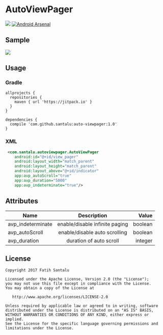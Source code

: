 # AutoViewPager

[![](https://jitpack.io/v/santalu/auto-viewpager.svg)](https://jitpack.io/#santalu/auto-viewpager) [![Android Arsenal](https://img.shields.io/badge/Android%20Arsenal-AutoViewPager-brightgreen.svg?style=flat)](https://android-arsenal.com/details/1/6038)

## Sample

<img src="https://github.com/santalu/auto-viewpager/blob/master/screens/sample.gif"/>

## Usage

### Gradle
```
allprojects {
  repositories {
    maven { url 'https://jitpack.io' }
  }
}
```
```
dependencies {
  compile 'com.github.santalu:auto-viewpager:1.0'
}
```

### XML
```xml
 <com.santalu.autoviewpager.AutoViewPager
    android:id="@+id/view_pager"
    android:layout_width="match_parent"
    android:layout_height="match_parent"
    android:layout_above="@+id/indicator"
    app:avp_autoScroll="true"
    app:avp_duration="5000"
    app:avp_indeterminate="true"/>
```

## Attributes

| Name        | Description           | Value  |
| ------------- |:-------------:| -----:|
| avp_indeterminate      | enable/disable infinite paging | boolean |
| avp_autoScroll     | enable/disable auto scrolling      | boolean |
| avp_duration | duration of auto scroll      |   integer |

## License
```
Copyright 2017 Fatih Santalu

Licensed under the Apache License, Version 2.0 (the "License");
you may not use this file except in compliance with the License.
You may obtain a copy of the License at

   http://www.apache.org/licenses/LICENSE-2.0

Unless required by applicable law or agreed to in writing, software
distributed under the License is distributed on an "AS IS" BASIS,
WITHOUT WARRANTIES OR CONDITIONS OF ANY KIND, either express or implied.
See the License for the specific language governing permissions and
limitations under the License.
```

